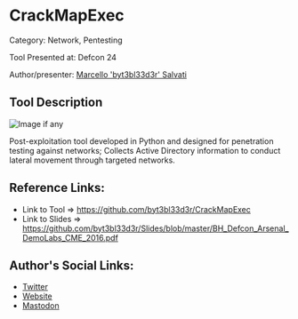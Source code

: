 # CrackMapExec

Category: Network, Pentesting

Tool Presented at: Defcon 24

Author/presenter: [Marcello 'byt3bl33d3r' Salvati](https://github.com/byt3bl33d3r)

## Tool Description
![Image if any](https://cloud.githubusercontent.com/assets/5151193/17577511/d312ceb4-5f3b-11e6-8de5-8822246289fd.jpg)

Post-exploitation tool developed in Python and designed for penetration testing against networks; Collects Active Directory information to conduct lateral movement through targeted networks.

## Reference Links:
- Link to Tool => https://github.com/byt3bl33d3r/CrackMapExec
- Link to Slides => https://github.com/byt3bl33d3r/Slides/blob/master/BH_Defcon_Arsenal_DemoLabs_CME_2016.pdf

## Author's Social Links:
- [Twitter](https://twitter.com/byt3bl33d3r)
- [Website](https://byt3bl33d3r.substack.com/)
- [Mastodon](https://infosec.exchange/@byt3bl33d3r)
